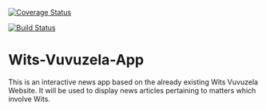 [![Coverage Status](https://coveralls.io/repos/github/Ayo-Akinkugbe/Wits-Vuvuzela-App/badge.svg?branch=master)](https://coveralls.io/github/Ayo-Akinkugbe/Wits-Vuvuzela-App?branch=master)

[![Build Status](https://travis-ci.org/Ayo-Akinkugbe/Wits-Vuvuzela-App.svg?branch=master)](https://travis-ci.org/Ayo-Akinkugbe/Wits-Vuvuzela-App)

# Wits-Vuvuzela-App

This is an interactive news app based on the already existing Wits Vuvuzela Website. It will be used to display news articles pertaining to matters which involve Wits.

